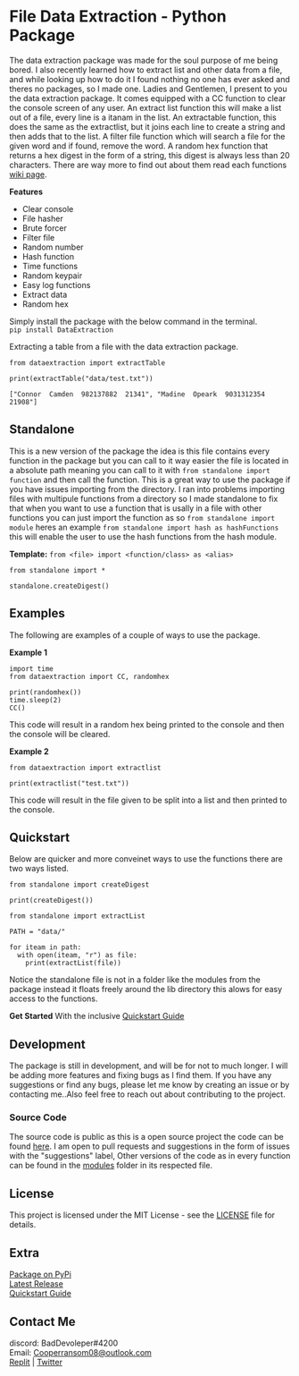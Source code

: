 # File Data Extraction - Python Package
The data extraction package was made for the soul purpose of me being bored. I also recently learned how to extract list and other data from a file, and while looking up how to do it I found nothing no one has ever asked and theres no packages, so I made one. Ladies and Gentlemen, I present to you the data extraction package. It comes equipped with a CC function to clear the console screen of any user. An extract list function this will make a list out of a file, every line is a itanam in the list. An extractable function, this does the same as the extractlist, but it joins each line to create a string and then adds that to the list. A filter file function which will search a file for the given word and if found, remove the word. A random hex function that returns a hex digest in the form of a string, this digest is always less than 20 characters. There are way more to find out about them read each functions [wiki page](https://github.com/itzCozi/Data-Extraction/wiki/Functions).

**Features**

- Clear console
- File hasher
- Brute forcer
- Filter file
- Random number
- Hash function
- Time functions
- Random keypair
- Easy log functions
- Extract data
- Random hex

Simply install the package with the below command in the terminal.  
`pip install DataExtraction`

Extracting a table from a file with the data extraction package.
```
from dataextraction import extractTable

print(extractTable("data/test.txt"))
```
``
["Connor  Camden  982137882  21341", "Madine  Opeark  9031312354  21908"]
``


## Standalone
This is a new version of the package the idea is this file contains every function in the package but you can call to it way easier the file is located in a absolute path meaning you can call to it with `from standalone import function` and then call the function. This is a great way to use the package if you have issues importing from the directory. I ran into problems importing files with multipule functions from a directory so I made standalone to fix that when you want to use a function that is usally in a file with other functions you can just import the function as so `from standalone import module` heres an example `from standalone import hash as hashFunctions` this will enable the user to use the hash functions from the hash module.  

**Template:**  `from <file> import <function/class> as <alias>`  
```
from standalone import *

standalone.createDigest()
```


## Examples
The following are examples of a couple of ways to use the package.

**Example 1**
```
import time
from dataextraction import CC, randomhex

print(randomhex())
time.sleep(2)
CC()
```
This code will result in a random hex being printed to the console and then the console will be cleared.

**Example 2**
```
from dataextraction import extractlist

print(extractlist("test.txt"))
```
This code will result in the file given to be split into a list and then printed to the console.


## Quickstart

Below are quicker and more conveinet ways to use the functions there are two ways listed.

```
from standalone import createDigest

print(createDigest())
```

```
from standalone import extractList

PATH = "data/"

for iteam in path:
  with open(iteam, "r") as file:
    print(extractList(file))
```

Notice the standalone file is not in a folder like the modules from the package instead it floats freely around the lib directory this alows for easy access to the functions.

**Get Started** With the inclusive [Quickstart Guide](https://github.com/itzCozi/Data-Extraction/wiki/Quickstart-Guide)  


## Development
The package is still in development, and will be for not to much longer. I will be adding more features and fixing bugs as I find them. If you have any suggestions or find any bugs, please let me know by creating an issue or by contacting me..Also feel free to reach out about contributing to the project.

### Source Code
The source code is public as this is a open source project the code can be found [here](https://github.com/itzCozi/Data-Extraction/blob/main/package/standalone/dataextraction.py). I am open to pull requests and suggestions in the form of issues with the "suggestions" label, Other versions of the code as in every function can be found in the [modules](https://github.com/itzCozi/Data-Extraction/tree/main/package/modules) folder in its respected file. 

## License
This project is licensed under the MIT License - see the [LICENSE](https://github.com/itzCozi/Data-Extraction/blob/main/ignore/LICENSE) file for details.


## Extra

[Package on PyPi](https://pypi.org/project/Data-Extract/)  
[Latest Release](https://github.com/itzCozi/Data-Extraction/releases)  
[Quickstart Guide](https://github.com/itzCozi/Data-Extraction/wiki/Quickstart-Guide)  

Contact Me
---------------------------------
discord: BadDevoleper#4200                                                                                                                                             
Email: Cooperransom08@outlook.com                                                                                                                                      
[Replit](https://replit.com/@cozi08) | 
[Twitter](https://twitter.com/ransom_cooper)
